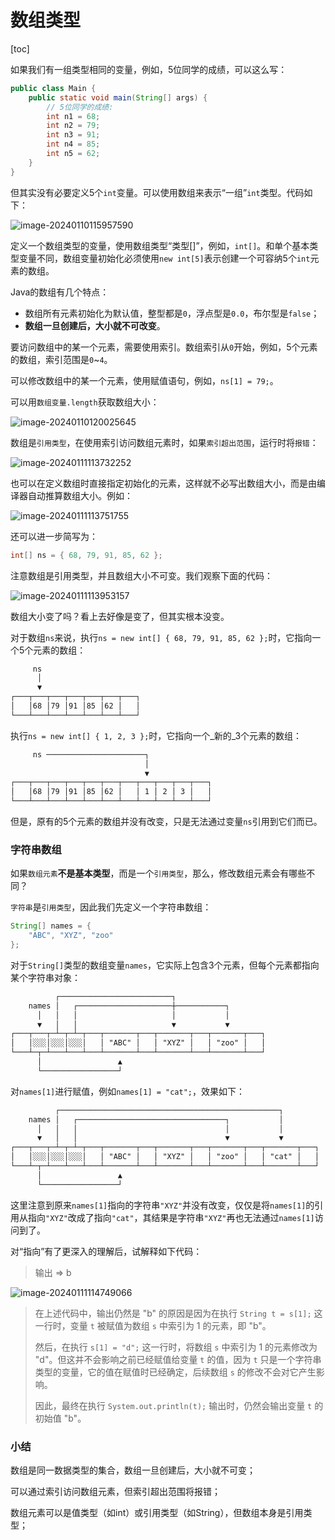 # 数组类型

[toc]

如果我们有一组类型相同的变量，例如，5位同学的成绩，可以这么写：

```java
public class Main {
    public static void main(String[] args) {
        // 5位同学的成绩:
        int n1 = 68;
        int n2 = 79;
        int n3 = 91;
        int n4 = 85;
        int n5 = 62;
    }
}
```

但其实没有必要定义5个`int`变量。可以使用数组来表示“一组”`int`类型。代码如下：

![image-20240110115957590](8_数组类型图片/image-20240110115957590.png)

定义一个数组类型的变量，使用数组类型“类型[]”，例如，`int[]`。和单个基本类型变量不同，数组变量初始化必须使用`new int[5]`表示创建一个可容纳5个`int`元素的数组。

Java的数组有几个特点：

- 数组所有元素初始化为默认值，整型都是`0`，浮点型是`0.0`，布尔型是`false`；
- **数组一旦创建后，大小就不可改变**。

要访问数组中的某一个元素，需要使用索引。数组索引从`0`开始，例如，5个元素的数组，索引范围是`0`~`4`。

可以修改数组中的某一个元素，使用赋值语句，例如，`ns[1] = 79;`。

可以用`数组变量.length`获取数组大小：

![image-20240110120025645](8_数组类型图片/image-20240110120025645.png)

数组是`引用类型`，在使用索引访问数组元素时，如果`索引超出范围`，运行时将`报错`：

![image-20240111113732252](8_数组类型图片/image-20240111113732252.png)

也可以在定义数组时直接指定初始化的元素，这样就不必写出数组大小，而是由编译器自动推算数组大小。例如：

![image-20240111113751755](8_数组类型图片/image-20240111113751755.png)

还可以进一步简写为：

```java
int[] ns = { 68, 79, 91, 85, 62 };
```

注意数组是引用类型，并且数组大小不可变。我们观察下面的代码：

![image-20240111113953157](8_数组类型图片/image-20240111113953157.png)

数组大小变了吗？看上去好像是变了，但其实根本没变。

对于数组`ns`来说，执行`ns = new int[] { 68, 79, 91, 85, 62 };`时，它指向一个5个元素的数组：

```txt
     ns
      │
      ▼
┌───┬───┬───┬───┬───┬───┬───┐
│   │68 │79 │91 │85 │62 │   │
└───┴───┴───┴───┴───┴───┴───┘
```

执行`ns = new int[] { 1, 2, 3 };`时，它指向一个_新的_3个元素的数组：

```txt
     ns ──────────────────────┐
                              │
                              ▼
┌───┬───┬───┬───┬───┬───┬───┬───┬───┬───┬───┐
│   │68 │79 │91 │85 │62 │   │ 1 │ 2 │ 3 │   │
└───┴───┴───┴───┴───┴───┴───┴───┴───┴───┴───┘
```

但是，原有的5个元素的数组并没有改变，只是无法通过变量`ns`引用到它们而已。

### 字符串数组

如果`数组元素`**不是基本类型**，而是一个`引用类型`，那么，修改数组元素会有哪些不同？

`字符串`是`引用类型`，因此我们先定义一个字符串数组：

```java
String[] names = {
    "ABC", "XYZ", "zoo"
};
```

对于`String[]`类型的数组变量`names`，它实际上包含3个元素，但每个元素都指向某个字符串对象：

```txt
          ┌─────────────────────────┐
    names │   ┌─────────────────────┼───────────┐
      │   │   │                     │           │
      ▼   │   │                     ▼           ▼
┌───┬───┬─┴─┬─┴─┬───┬───────┬───┬───────┬───┬───────┬───┐
│   │░░░│░░░│░░░│   │ "ABC" │   │ "XYZ" │   │ "zoo" │   │
└───┴─┬─┴───┴───┴───┴───────┴───┴───────┴───┴───────┴───┘
      │                 ▲
      └─────────────────┘
```

对`names[1]`进行赋值，例如`names[1] = "cat";`，效果如下：

```txt
          ┌─────────────────────────────────────────────────┐
    names │   ┌─────────────────────────────────┐           │
      │   │   │                                 │           │
      ▼   │   │                                 ▼           ▼
┌───┬───┬─┴─┬─┴─┬───┬───────┬───┬───────┬───┬───────┬───┬───────┬───┐
│   │░░░│░░░│░░░│   │ "ABC" │   │ "XYZ" │   │ "zoo" │   │ "cat" │   │
└───┴─┬─┴───┴───┴───┴───────┴───┴───────┴───┴───────┴───┴───────┴───┘
      │                 ▲
      └─────────────────┘
```

这里注意到原来`names[1]`指向的字符串`"XYZ"`并没有改变，仅仅是将`names[1]`的引用从指向`"XYZ"`改成了指向`"cat"`，其结果是字符串`"XYZ"`再也无法通过`names[1]`访问到了。

对“指向”有了更深入的理解后，试解释如下代码：

> 输出 => b

![image-20240111114749066](8_数组类型图片/image-20240111114749066.png)

> 在上述代码中，输出仍然是 "b" 的原因是因为在执行 `String t = s[1];` 这一行时，变量 `t` 被赋值为数组 `s` 中索引为 1 的元素，即 "b"。
>
> 然后，在执行 `s[1] = "d";` 这一行时，将数组 `s` 中索引为 1 的元素修改为 "d"。但这并不会影响之前已经赋值给变量 `t` 的值，因为 `t` 只是一个字符串类型的变量，它的值在赋值时已经确定，后续数组 `s` 的修改不会对它产生影响。
>
> 因此，最终在执行 `System.out.println(t);` 输出时，仍然会输出变量 `t` 的初始值 "b"。

### 小结

数组是同一数据类型的集合，数组一旦创建后，大小就不可变；

可以通过索引访问数组元素，但索引超出范围将报错；

数组元素可以是值类型（如int）或引用类型（如String），但数组本身是引用类型；
